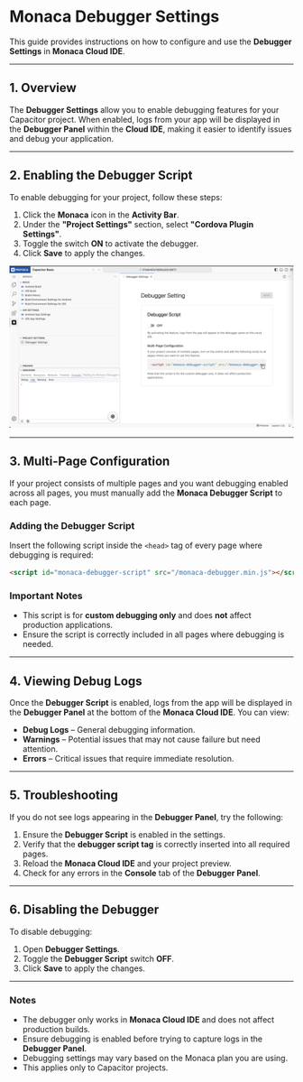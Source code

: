 # Monaca Debugger Settings

This guide provides instructions on how to configure and use the **Debugger Settings** in **Monaca Cloud IDE**.

---

## 1. Overview

The **Debugger Settings** allow you to enable debugging features for your Capacitor project. When enabled, logs from your app will be displayed in the **Debugger Panel** within the **Cloud IDE**, making it easier to identify issues and debug your application.

---

## 2. Enabling the Debugger Script

To enable debugging for your project, follow these steps:

1. Click the **Monaca** icon in the **Activity Bar**.  
2. Under the **"Project Settings"** section, select **"Cordova Plugin Settings"**.
3. Toggle the switch **ON** to activate the debugger.
4. Click **Save** to apply the changes.

![img](img/debugger-setting/debugger-setting.png)

---

## 3. Multi-Page Configuration

If your project consists of multiple pages and you want debugging enabled across all pages, you must manually add the **Monaca Debugger Script** to each page.

### Adding the Debugger Script

Insert the following script inside the `<head>` tag of every page where debugging is required:

```html
<script id="monaca-debugger-script" src="/monaca-debugger.min.js"></script>
```

### Important Notes

- This script is for **custom debugging only** and does **not** affect production applications.
- Ensure the script is correctly included in all pages where debugging is needed.

---

## 4. Viewing Debug Logs

Once the **Debugger Script** is enabled, logs from the app will be displayed in the **Debugger Panel** at the bottom of the **Monaca Cloud IDE**. You can view:

- **Debug Logs** – General debugging information.
- **Warnings** – Potential issues that may not cause failure but need attention.
- **Errors** – Critical issues that require immediate resolution.

---

## 5. Troubleshooting

If you do not see logs appearing in the **Debugger Panel**, try the following:

1. Ensure the **Debugger Script** is enabled in the settings.
2. Verify that the **debugger script tag** is correctly inserted into all required pages.
3. Reload the **Monaca Cloud IDE** and your project preview.
4. Check for any errors in the **Console** tab of the **Debugger Panel**.

---

## 6. Disabling the Debugger

To disable debugging:

1. Open **Debugger Settings**.
2. Toggle the **Debugger Script** switch **OFF**.
3. Click **Save** to apply the changes.

---

### Notes

- The debugger only works in **Monaca Cloud IDE** and does not affect production builds.
- Ensure debugging is enabled before trying to capture logs in the **Debugger Panel**.
- Debugging settings may vary based on the Monaca plan you are using.
- This applies only to Capacitor projects.
